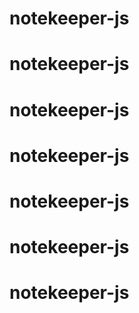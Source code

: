 # notekeeper-js
# notekeeper-js
# notekeeper-js
# notekeeper-js
# notekeeper-js
# notekeeper-js
# notekeeper-js

